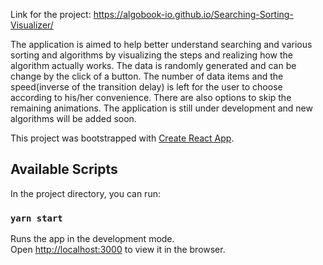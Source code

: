 Link for the project: https://algobook-io.github.io/Searching-Sorting-Visualizer/

The application is aimed to help better understand searching and various sorting and algorithms by visualizing the steps and realizing how the algorithm actually works. The data is randomly generated and can be change by the click of a button. The number of data items and the speed(inverse of the transition delay) is left for the user to choose according to his/her convenience. There are also options to skip the remaining animations. The application is still under development and new algorithms will be added soon.

This project was bootstrapped with [Create React App](https://github.com/facebook/create-react-app).

## Available Scripts

In the project directory, you can run:

### `yarn start`

Runs the app in the development mode.<br />
Open [http://localhost:3000](http://localhost:3000) to view it in the browser.
